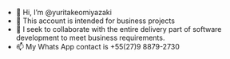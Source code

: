 - 👋 Hi, I’m @yuritakeomiyazaki
- 👀 This account is intended for business projects
- 💞️ I seek to collaborate with the entire delivery part of software development to meet business requirements.
- 📫 My Whats App contact is +55(27)9 8879-2730
<!--
This account was created to meet a business requirement.
This task can be found on a Trello board
-->
